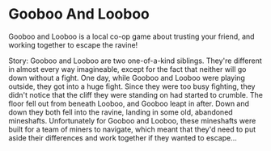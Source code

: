# Gooboo And Looboo

Gooboo and Looboo is a local co-op game about trusting your friend, and working together to escape the ravine!

Story: Gooboo and Looboo are two one-of-a-kind siblings. They're different in almost every way imagineable, except for the fact that neither will go down without a fight. One day, while Gooboo and Looboo were playing outside,
they got into a huge fight. Since they were too busy fighting, they didn't notice that the cliff they were standing on had started to crumble. The floor fell out from beneath Looboo, and Gooboo leapt in after. 
Down and down they both fell into the ravine, landing in some old, abandoned mineshafts. Unfortunately for Gooboo and Looboo, these mineshafts were built for a team of miners to navigate, which meant that they'd need to put 
aside their differences and work together if they wanted to escape...
